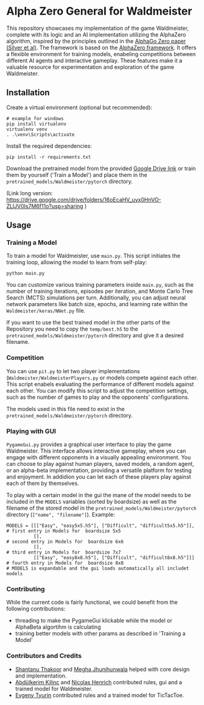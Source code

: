 # Alpha Zero General for Waldmeister
This repository showcases my implementation of the game Waldmeister, complete with its logic and an AI implementation utilizing the AlphaZero algorithm, inspired by the principles outlined in the [AlphaGo Zero paper (Silver et al)](https://github.com/suragnair/alpha-zero-general/raw/master/pretrained_models/writeup.pdf). The framework is based on the [AlphaZero framework](https://github.com/suragnair/alpha-zero-general). It offers a flexible environment for training models, enabeling competitions between different AI agents and interactive gameplay. These features make it a valuable resource for experimentation and exploration of the game Waldmeister.


## Installation
Create a virtual environment (optional but recommended):
```
# example for windows
pip install virtualenv
virtualenv venv
. .\venv\Scripts\activate
```

Install the required dependencies:
```
pip install -r requirements.txt
```
Download the pretrained model from the provided [Google Drive link](https://drive.google.com/drive/folders/16oEcaHV_uyx0HnVO-ZLlJV0Is7M6f11o?usp=sharing) or train them by yourself ('Train a Model') and place them in the ```pretrained_models/Waldmeister/pytorch``` directory. 

(Link long version: https://drive.google.com/drive/folders/16oEcaHV_uyx0HnVO-ZLlJV0Is7M6f11o?usp=sharing )

## Usage
### Training a Model
To train a model for Waldmeister, use ```main.py```. This script initiates the training loop, allowing the model to learn from self-play:
```
python main.py
```
You can customize various training parameters inside ```main.py```, such as the number of training iterations, episodes per iteration, and Monte Carlo Tree Search (MCTS) simulations per turn. Additionally, you can adjust neural network parameters like batch size, epochs, and learning rate within the ```Waldmeister/keras/NNet.py``` file.

If you want to use the best trained model in the other parts of the Repository you need to copy the ```temp/best.h5``` to the ```pretrained_models/Waldmeister/pytorch``` directory and give it a desired filename.


### Competition
You can use ```pit.py``` to let two player implementations (```Waldmeister/WaldmeisterPlayers.py``` or models compete against each other. This script enabels evaluating the performance of different models against each other. You can modify this script to adjust the competition settings, such as the number of games to play and the opponents' configurations.

The models used in this file need to exist in the ```pretrained_models/Waldmeister/pytorch``` directory.


### Playing with GUI
```PygameGui.py``` provides a graphical user interface to play the game Waldmeister. This interface allows interactive gameplay, where you can engage with different opponents in a visually appealing environment. You can choose to play against human players, saved models, a random agent, or an alpha-beta implementation, providing a versatile platform for testing and enjoyment. In addidion you can let each of these players play against each of them by themselves.

To play with a certain model in the gui the mane of the model needs to be included in the ```MODELS``` variables (sorted by boardsize) as well as the filename of the stored model in the ```pretrained_models/Waldmeister/pytorch``` directory (```["name", "filename"]```).
Example:
```
MODELS = [[["Easy", "easy5x5.h5"], ["Difficult", "difficult5x5.h5"]], # first entry in Models for  boardsize 5x5
          [],                                                         # second entry in Models for  boardsize 6x6
          [],                                                         # third entry in Models for  boardsize 7x7
          [["Easy", "easy8x8.h5"], ["Difficult", "difficult8x8.h5"]]] # fourth entry in Models for  boardsize 8x8
# MODELS is expandable and the gui loads automatically all includet models
```


### Contributing
While the current code is fairly functional, we could benefit from the following contributions:
* threading to make the PygameGui klickable while the model or AlphaBeta algortihm is calculating
* training better models with other params as described in 'Training a Model'


### Contributors and Credits
* [Shantanu Thakoor](https://github.com/ShantanuThakoor) and [Megha Jhunjhunwala](https://github.com/jjw-megha) helped with core design and implementation.
* [Abdülkerim Kilinc](https://github.com/AbdulkerimKilinc) and [Nicolas Henrich](https://github.com/Skilsu) contributed rules, gui and a trained model for Waldmeister.
* [Evgeny Tyurin](https://github.com/evg-tyurin) contributed rules and a trained model for TicTacToe.

